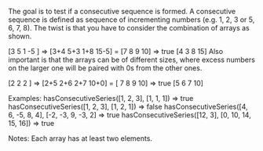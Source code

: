 The goal is to test if a consecutive sequence is formed. A consecutive sequence is defined as sequence of incrementing numbers (e.g. 1, 2, 3 or 5, 6, 7, 8). The twist is that you have to consider the combination of arrays as shown.

[3 5 1 -5 ]  =>  [3+4  5+3  1+8  15-5]  =  [7 8 9 10]  =>  true
[4 3 8 15]
Also important is that the arrays can be of different sizes, where excess numbers on the larger one will be paired with 0s from the other ones.

[2 2 2  ]  =>  [2+5  2+6  2+7  10+0]  = [ 7 8 9 10]  =>  true
[5 6 7 10]

Examples:
hasConsecutiveSeries([1, 2, 3], [1, 1, 1]) => true
hasConsecutiveSeries([1, 2, 3], [1, 2, 1]) => false
hasConsecutiveSeries([4, 6, -5, 8, 4], [-2, -3, 9, -3, 2] => true
hasConsecutiveSeries([12, 3], [0, 10, 14, 15, 16]) => true

Notes:
Each array has at least two elements.
